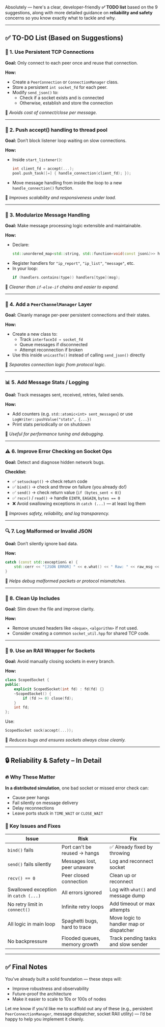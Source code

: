 Absolutely — here's a clear, developer-friendly **✅ TODO list** based on the 9 suggestions, along with more detailed guidance on **reliability and safety** concerns so you know exactly what to tackle and why.

---

## ✅ **TO-DO List** (Based on Suggestions)

### 🔁 1. Use **Persistent TCP Connections**
**Goal:** Only connect to each peer once and reuse that connection.

**How:**
- Create a `PeerConnection` or `ConnectionManager` class.
- Store a persistent `int socket_fd` for each peer.
- Modify `send_json()` to:
  - Check if a socket exists and is connected
  - Otherwise, establish and store the connection

📝 *Avoids cost of connect/close per message.*

---

### 🧵 2. Push **accept() handling to thread pool**
**Goal:** Don’t block listener loop waiting on slow connections.

**How:**
- Inside `start_listener()`:
  ```cpp
  int client_fd = accept(...);
  pool.push_task([=] { handle_connection(client_fd); });
  ```
- Move message handling from inside the loop to a new `handle_connection()` function.

📝 *Improves scalability and responsiveness under load.*

---

### 🔌 3. Modularize Message Handling
**Goal:** Make message processing logic extensible and maintainable.

**How:**
- Declare:
  ```cpp
  std::unordered_map<std::string, std::function<void(const json&)>> handlers;
  ```
- Register handlers for `"ip_report"`, `"ip_list"`, `"message"`, etc.
- In your loop:
  ```cpp
  if (handlers.contains(type)) handlers[type](msg);
  ```

📝 *Cleaner than `if-else-if` chains and easier to expand.*

---

### 🧱 4. Add a `PeerChannelManager` Layer
**Goal:** Cleanly manage per-peer persistent connections and their states.

**How:**
- Create a new class to:
  - Track `interfaceId → socket_fd`
  - Queue messages if disconnected
  - Attempt reconnection if broken
- Use this inside `unicastTo()` instead of calling `send_json()` directly

📝 *Separates connection logic from protocol logic.*

---

### 📊 5. Add **Message Stats / Logging**
**Goal:** Track messages sent, received, retries, failed sends.

**How:**
- Add counters (e.g. `std::atomic<int> sent_messages`) or use `LogWriter::pushValue("stats", {...})`
- Print stats periodically or on shutdown

📝 *Useful for performance tuning and debugging.*

---

### ⚠️ 6. Improve Error Checking on Socket Ops
**Goal:** Detect and diagnose hidden network bugs.

**Checklist:**
- ✅ `setsockopt()` → check return code
- ✅ `bind()` → check and throw on failure (you already do!)
- ✅ `send()` → check return value (`if (bytes_sent < 0)`)
- ✅ `recv()` / `read()` → handle `EINTR`, `EAGAIN`, `bytes == 0`
- ❌ Avoid swallowing exceptions in `catch (...)` — at least log them

📝 *Improves safety, reliability, and log transparency.*

---

### 🔍 7. Log Malformed or Invalid JSON
**Goal:** Don’t silently ignore bad data.

**How:**
```cpp
catch (const std::exception& e) {
    std::cerr << "[JSON ERROR] " << e.what() << " Raw: " << raw_msg << "\n";
}
```

📝 *Helps debug malformed packets or protocol mismatches.*

---

### 🧽 8. Clean Up Includes
**Goal:** Slim down the file and improve clarity.

**How:**
- Remove unused headers like `<deque>`, `<algorithm>` if not used.
- Consider creating a common `socket_util.hpp` for shared TCP code.

---

### 🔄 9. Use an RAII Wrapper for Sockets
**Goal:** Avoid manually closing sockets in every branch.

**How:**
```cpp
class ScopedSocket {
public:
    explicit ScopedSocket(int fd) : fd(fd) {}
    ~ScopedSocket() {
        if (fd >= 0) close(fd);
    }
    int fd;
};
```
Use:
```cpp
ScopedSocket sock(accept(...));
```

📝 *Reduces bugs and ensures sockets always close cleanly.*

---

## 🔒 Reliability & Safety – In Detail

### 🔥 Why These Matter

**In a distributed simulation**, one bad socket or missed error check can:
- Cause peer hangs
- Fail silently on message delivery
- Delay reconnections
- Leave ports stuck in `TIME_WAIT` or `CLOSE_WAIT`

### 🚨 Key Issues and Fixes

| Issue | Risk | Fix |
|-------|------|-----|
| `bind()` fails | Port can't be reused → hangs | ✅ Already fixed by throwing |
| `send()` fails silently | Messages lost, peer unaware | Log and reconnect socket |
| `recv() == 0` | Peer closed connection | Clean up or reconnect |
| Swallowed exception in `catch (...)` | All errors ignored | Log with `what()` and message dump |
| No retry limit in `connect()` | Infinite retry loops | Add timeout or max attempts |
| All logic in main loop | Spaghetti bugs, hard to trace | Move logic to handler map or dispatcher |
| No backpressure | Flooded queues, memory growth | Track pending tasks and slow sender |

---

## ✅ Final Notes

You’ve already built a solid foundation — these steps will:
- Improve robustness and observability
- Future-proof the architecture
- Make it easier to scale to 10s or 100s of nodes

Let me know if you'd like me to scaffold out any of these (e.g., persistent `PeerConnectionManager`, message dispatcher, socket RAII utility) — I’d be happy to help you implement it cleanly.